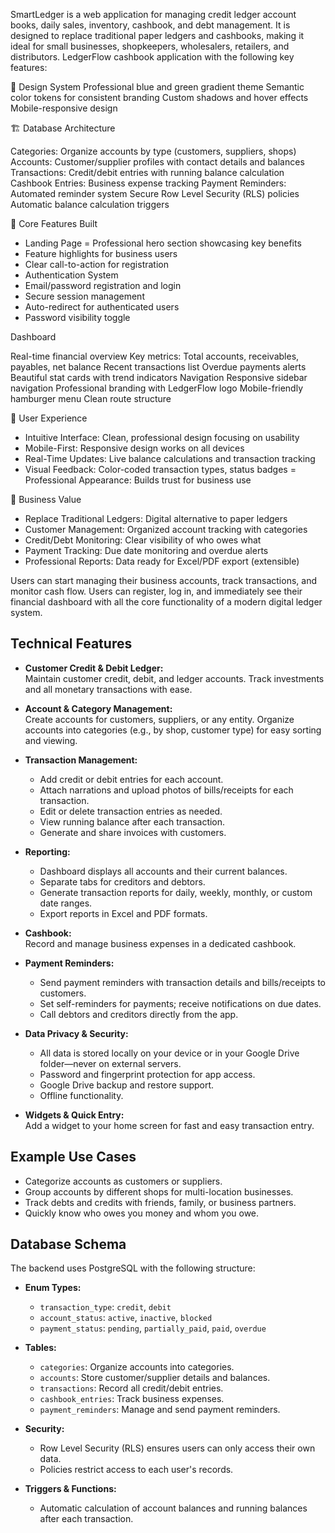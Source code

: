 SmartLedger is a web application for managing credit ledger account books, daily sales, inventory, cashbook, and debt management. It is designed to replace traditional paper ledgers and cashbooks, making it ideal for small businesses, shopkeepers, wholesalers, retailers, and distributors.
LedgerFlow cashbook application with the following key features:

🎨 Design System
Professional blue and green gradient theme
Semantic color tokens for consistent branding
Custom shadows and hover effects
Mobile-responsive design

🏗️ Database Architecture

Categories: Organize accounts by type (customers, suppliers, shops)
Accounts: Customer/supplier profiles with contact details and balances
Transactions: Credit/debit entries with running balance calculation
Cashbook Entries: Business expense tracking
Payment Reminders: Automated reminder system
Secure Row Level Security (RLS) policies
Automatic balance calculation triggers

🚀 Core Features Built

- Landing Page
= Professional hero section showcasing key benefits
- Feature highlights for business users
- Clear call-to-action for registration
- Authentication System
- Email/password registration and login
- Secure session management
- Auto-redirect for authenticated users
- Password visibility toggle

Dashboard

Real-time financial overview
Key metrics: Total accounts, receivables, payables, net balance
Recent transactions list
Overdue payments alerts
Beautiful stat cards with trend indicators
Navigation
Responsive sidebar navigation
Professional branding with LedgerFlow logo
Mobile-friendly hamburger menu
Clean route structure

🎯 User Experience

- Intuitive Interface: Clean, professional design focusing on usability
- Mobile-First: Responsive design works on all devices
- Real-Time Updates: Live balance calculations and transaction tracking
- Visual Feedback: Color-coded transaction types, status badges
= Professional Appearance: Builds trust for business use

💼 Business Value

- Replace Traditional Ledgers: Digital alternative to paper ledgers
- Customer Management: Organized account tracking with categories
- Credit/Debt Monitoring: Clear visibility of who owes what
- Payment Tracking: Due date monitoring and overdue alerts
- Professional Reports: Data ready for Excel/PDF export (extensible)


Users can start managing their business accounts, track transactions, and monitor cash flow. Users can register, log in, and immediately see their financial dashboard with all the core functionality of a modern digital ledger system.


## Technical Features

- **Customer Credit & Debit Ledger:**  
  Maintain customer credit, debit, and ledger accounts. Track investments and all monetary transactions with ease.

- **Account & Category Management:**  
  Create accounts for customers, suppliers, or any entity. Organize accounts into categories (e.g., by shop, customer type) for easy sorting and viewing.

- **Transaction Management:**  
  - Add credit or debit entries for each account.
  - Attach narrations and upload photos of bills/receipts for each transaction.
  - Edit or delete transaction entries as needed.
  - View running balance after each transaction.
  - Generate and share invoices with customers.

- **Reporting:**  
  - Dashboard displays all accounts and their current balances.
  - Separate tabs for creditors and debtors.
  - Generate transaction reports for daily, weekly, monthly, or custom date ranges.
  - Export reports in Excel and PDF formats.

- **Cashbook:**  
  Record and manage business expenses in a dedicated cashbook.

- **Payment Reminders:**  
  - Send payment reminders with transaction details and bills/receipts to customers.
  - Set self-reminders for payments; receive notifications on due dates.
  - Call debtors and creditors directly from the app.

- **Data Privacy & Security:**  
  - All data is stored locally on your device or in your Google Drive folder—never on external servers.
  - Password and fingerprint protection for app access.
  - Google Drive backup and restore support.
  - Offline functionality.

- **Widgets & Quick Entry:**  
  Add a widget to your home screen for fast and easy transaction entry.

## Example Use Cases

- Categorize accounts as customers or suppliers.
- Group accounts by different shops for multi-location businesses.
- Track debts and credits with friends, family, or business partners.
- Quickly know who owes you money and whom you owe.

## Database Schema

The backend uses PostgreSQL with the following structure:

- **Enum Types:**  
  - `transaction_type`: `credit`, `debit`
  - `account_status`: `active`, `inactive`, `blocked`
  - `payment_status`: `pending`, `partially_paid`, `paid`, `overdue`

- **Tables:**  
  - `categories`: Organize accounts into categories.
  - `accounts`: Store customer/supplier details and balances.
  - `transactions`: Record all credit/debit entries.
  - `cashbook_entries`: Track business expenses.
  - `payment_reminders`: Manage and send payment reminders.

- **Security:**  
  - Row Level Security (RLS) ensures users can only access their own data.
  - Policies restrict access to each user's records.

- **Triggers & Functions:**  
  - Automatic calculation of account balances and running balances after each transaction.